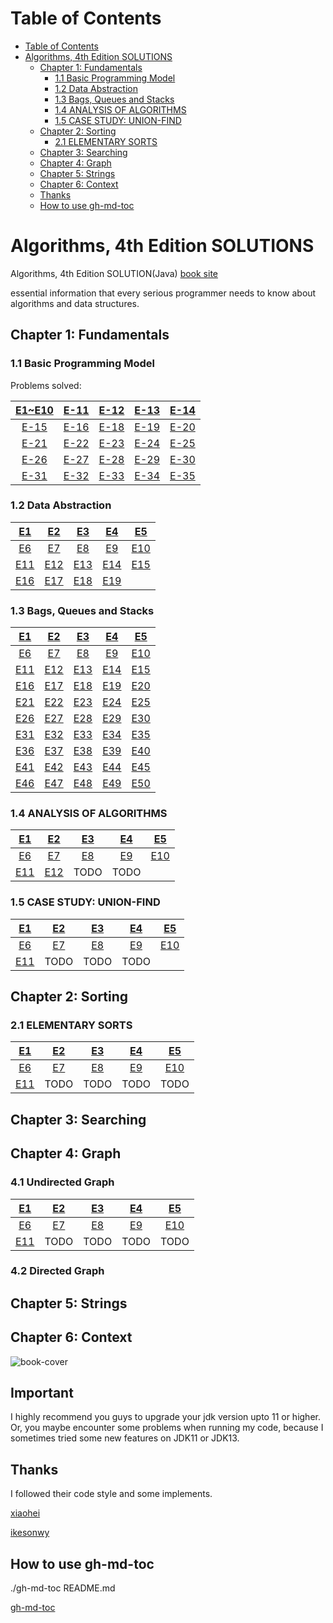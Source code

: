 Table of Contents
=================

* [Table of Contents](#table-of-contents)
* [Algorithms, 4th Edition SOLUTIONS](#algorithms-4th-edition-solutions)
  * [Chapter 1: Fundamentals](#chapter-1-fundamentals)
    * [1\.1 Basic Programming Model](#11-basic-programming-model)
    * [1\.2 Data Abstraction](#12-data-abstraction)
    * [1\.3 Bags, Queues and Stacks](#13-bags-queues-and-stacks)
    * [1\.4 ANALYSIS OF ALGORITHMS](#14-analysis-of-algorithms)
    * [1\.5 CASE STUDY: UNION\-FIND](#15-case-study-union-find)
  * [Chapter 2: Sorting](#chapter-2-sorting)
    * [2\.1 ELEMENTARY SORTS](#21-elementary-sorts)
  * [Chapter 3: Searching](#chapter-3-searching)
  * [Chapter 4: Graph](#chapter-4-graph)
  * [Chapter 5: Strings](#chapter-5-strings)
  * [Chapter 6: Context](#chapter-6-context)
  * [Thanks](#thanks)
  * [How to use gh\-md\-toc](#how-to-use-gh-md-toc)



# Algorithms, 4th Edition SOLUTIONS

Algorithms, 4th Edition SOLUTION(Java) [book site](https://algs4.cs.princeton.edu/home/)

essential information that every serious programmer needs to know about algorithms and data structures.

## Chapter 1: Fundamentals

###  1.1 Basic Programming Model

Problems solved:

| [E1~E10](./Ch_1_1/Ex_1_1.md)  | [E-11](./Ch_1_1/Ex_1_1_11.md)    | [E-12](./Ch_1_1/Ex_1_1_12.md)    | [E-13](./Ch_1_1/Ex_1_1_13.md)    | [E-14](./Ch_1_1/Ex_1_1_14.md)    |
| :----: | :----: | :----: | :----: | :----: |
| [E-15](./Ch_1_1/Ex_1_1_15.md) | [E-16](./Ch_1_1/Ex_1_1_16.md)    | [E-18](./Ch_1_1/Ex_1_1_18.md)    | [E-19](./Ch_1_1/Ex_1_1_19.md)    | [E-20](./Ch_1_1/Ex_1_1_20.md)   |
| [E-21](./Ch_1_1/Ex_1_1_21.md)   | [E-22](./Ch_1_1/Ex_1_1_22.md)   | [E-23](./Ch_1_1/Ex_1_1_23.md)   | [E-24](./Ch_1_1/Ex_1_1_24.md)   | [E-25](./Ch_1_1/Ex_1_1_25.md)   |
| [E-26](./Ch_1_1/Ex_1_1_26.md)   | [E-27](./Ch_1_1/Ex_1_1_27.md)   | [E-28](./Ch_1_1/Ex_1_1_28.md)   | [E-29](./Ch_1_1/Ex_1_1_29.md)| [E-30](./Ch_1_1/Ex_1_1_30.md)|
|[E-31](./Ch_1_1/Ex_1_1_31.md) | [E-32](./Ch_1_1/Ex_1_1_32.md)|[E-33](./Ch_1_1/Ex_1_1_33.md)| [E-34](./Ch_1_1/Ex_1_1_34.md)| [E-35](./Ch_1_1/Ex_1_1_35.md)|

### 1.2 Data Abstraction

|[E1](./Ch_1_2/Ex_1_2_01.md)|[E2](./Ch_1_2/Ex_1_2_02.md)|[E3](./Ch_1_2/Ex_1_2_03.md)|[E4](./Ch_1_2/Ex_1_2_04.md)|[E5](./Ch_1_2/Ex_1_2_05.md)|
| :----: | :----: | :----: | :----: | :----: |
|[E6](./Ch_1_2/Ex_1_2_06.md)|[E7](./Ch_1_2/Ex_1_2_07.md)|[E8](./Ch_1_2/Ex_1_2_08.md)|[E9](./Ch_1_2/Ex_1_2_09.md)|[E10](./Ch_1_2/Ex_1_2_10.md)|
|[E11](./Ch_1_2/Ex_1_2_11.md)|[E12](./Ch_1_2/Ex_1_2_12.md)|[E13](./Ch_1_2/Ex_1_2_13.md)|[E14](./Ch_1_2/Ex_1_2_14.md)|[E15](./Ch_1_2/Ex_1_2_15.md)|
|[E16](./Ch_1_2/Ex_1_2_16.md)|[E17](./Ch_1_2/Ex_1_2_17.md)|[E18](./Ch_1_2/Ex_1_2_18.md)|[E19](./Ch_1_2/Ex_1_2_19.md)|      |

### 1.3 Bags, Queues and Stacks

|[E1](./Ch_1_3/Ex_1_3_01.md)|[E2](./Ch_1_3/Ex_1_3_02.md)|[E3](./Ch_1_3/Ex_1_3_03.md)|[E4](./Ch_1_3/Ex_1_3_04.md)|[E5](./Ch_1_3/Ex_1_3_05.md)|
| :----: | :----: | :----: | :----: | :----: |
|[E6](./Ch_1_3/Ex_1_3_06.md)|[E7](./Ch_1_3/Ex_1_3_07.md)|[E8](./Ch_1_3/Ex_1_3_08.md)|[E9](./Ch_1_3/Ex_1_3_09.md)|[E10](./Ch_1_3/Ex_1_3_10.md)|
|[E11](./Ch_1_3/Ex_1_3_11.md)|[E12](./Ch_1_3/Ex_1_3_12.md)|[E13](./Ch_1_3/Ex_1_3_13.md)|[E14](./Ch_1_3/Ex_1_3_14.md)|[E15](./Ch_1_3/Ex_1_3_15.md)|
|[E16](./Ch_1_3/Ex_1_3_16.md)|[E17](./Ch_1_3/Ex_1_3_17.md)|[E18](./Ch_1_3/Ex_1_3_18.md)|[E19](./Ch_1_3/Ex_1_3_19.md)|[E20](./Ch_1_3/Ex_1_3_20.md)|
|[E21](./Ch_1_3/Ex_1_3_21.md)|[E22](./Ch_1_3/Ex_1_3_22.md)|[E23](./Ch_1_3/Ex_1_3_23.md)|[E24](./Ch_1_3/Ex_1_3_24.md)|[E25](./Ch_1_3/Ex_1_3_25.md)|
|[E26](./Ch_1_3/Ex_1_3_26.md)|[E27](./Ch_1_3/Ex_1_3_27.md)|[E28](./Ch_1_3/Ex_1_3_28.md)|[E29](./Ch_1_3/Ex_1_3_29.md)|[E30](./Ch_1_3/Ex_1_3_30.md)|
|[E31](./Ch_1_3/Ex_1_3_31.md)|[E32](./Ch_1_3/Ex_1_3_32.md)|[E33](./Ch_1_3/Ex_1_3_33.md)|[E34](./Ch_1_3/Ex_1_3_34.md)|[E35](./Ch_1_3/Ex_1_3_35.md)|
|[E36](./Ch_1_3/Ex_1_3_36.md)|[E37](./Ch_1_3/Ex_1_3_37.md)|[E38](./Ch_1_3/Ex_1_3_38.md)|[E39](./Ch_1_3/Ex_1_3_39.md)|[E40](./Ch_1_3/Ex_1_3_40.md)|
|[E41](./Ch_1_3/Ex_1_3_41.md)|[E42](./Ch_1_3/Ex_1_3_42.md)|[E43](./Ch_1_3/Ex_1_3_43.md)|[E44](./Ch_1_3/Ex_1_3_44.md)|[E45](./Ch_1_3/Ex_1_3_45.md)|
|[E46](./Ch_1_3/Ex_1_3_46.md)|[E47](./Ch_1_3/Ex_1_3_47.md)|[E48](./Ch_1_3/Ex_1_3_48.md)|[E49](./Ch_1_3/Ex_1_3_49.md)|[E50](./Ch_1_3/Ex_1_3_50.md)|

### 1.4 ANALYSIS OF ALGORITHMS

|[E1](./Ch_1_4/Ex_1_4_01.md)|[E2](./Ch_1_4/Ex_1_4_02.md)|[E3](./Ch_1_4/Ex_1_4_03.md)|[E4](./Ch_1_4/Ex_1_4_04.md)|[E5](./Ch_1_4/Ex_1_4_05.md)|
| :----: | :----: | :----: | :----: | :----: |
|[E6](./Ch_1_4/Ex_1_4_06.md)|[E7](./Ch_1_4/Ex_1_4_07.md)|[E8](./Ch_1_4/Ex_1_4_08.md)|[E9](./Ch_1_4/Ex_1_4_09.md)|[E10](./Ch_1_4/Ex_1_4_10.md)|
|[E11](./Ch_1_4/Ex_1_4_11.md)|[E12](./Ch_1_4/Ex_1_4_12.md)|TODO|TODO|

### 1.5 CASE STUDY: UNION-FIND

|[E1](./Ch_1_5/Ex_1_5_01.md)|[E2](./Ch_1_5/Ex_1_5_02.md)|[E3](./Ch_1_5/Ex_1_5_03.md)|[E4](./Ch_1_5/Ex_1_5_04.md)|[E5](./Ch_1_5/Ex_1_5_05.md)|
| :----: | :----: | :----: | :----: | :----: |
|[E6](./Ch_1_5/Ex_1_5_06.md)|[E7](./Ch_1_5/Ex_1_5_07.md)|[E8](./Ch_1_5/Ex_1_5_08.md)|[E9](./Ch_1_5/Ex_1_5_09.md)|[E10](./Ch_1_5/Ex_1_5_10.md)|
|[E11](./Ch_1_5/Ex_1_5_11.md)|TODO|TODO|TODO|

## Chapter 2: Sorting

### 2.1 ELEMENTARY SORTS

|[E1](./Ch_2_1/Ex_2_1_01.md)|[E2](./Ch_2_1/Ex_2_1_02.md)|[E3](./Ch_2_1/Ex_2_1_03.md)|[E4](./Ch_2_1/Ex_2_1_04.md)|[E5](./Ch_2_1/Ex_2_1_05.md)|
| :----: | :----: | :----: | :----: | :----: |
|[E6](./Ch_2_1/Ex_2_1_06.md)|[E7](./Ch_2_1/Ex_2_1_07.md)|[E8](./Ch_2_1/Ex_2_1_08.md)|[E9](./Ch_2_1/Ex_2_1_09.md)|[E10](./Ch_2_1/Ex_2_1_10.md)|
|[E11](./Ch_2_1/Ex_2_1_11.md)|TODO|TODO|TODO|TODO|

## Chapter 3: Searching

## Chapter 4: Graph

### 4.1 Undirected Graph

|[E1](./Ch_4_1/Ex_4_1_01.md)|[E2](./Ch_4_1/Ex_4_1_02.md)|[E3](./Ch_4_1/Ex_4_1_03.md)|[E4](./Ch_4_1/Ex_4_1_04.md)|[E5](./Ch_4_1/Ex_4_1_05.md)|
| :----: | :----: | :----: | :----: | :----: |
|[E6](./Ch_4_1/Ex_4_1_06.md)|[E7](./Ch_4_1/Ex_4_1_07.md)|[E8](./Ch_4_1/Ex_4_1_08.md)|[E9](./Ch_4_1/Ex_4_1_09.md)|[E10](./Ch_4_1/Ex_4_1_10.md)|
|[E11](./Ch_4_1/Ex_4_1_11.md)|TODO|TODO|TODO|TODO|

### 4.2 Directed Graph

## Chapter 5: Strings

## Chapter 6: Context

![book-cover](https://gitee.com/gdhu/prvpic/raw/master/2019-05-01-010.jpg)

## Important

I highly recommend you guys to upgrade your jdk version upto 11 or higher.
Or, you maybe encounter some problems when running my code, because I sometimes 
tried some new features on JDK11 or JDK13.

## Thanks

I followed their code style and some implements.

[xiaohei](https://github.com/YangXiaoHei/Algorithms)

[ikesonwy](https://github.com/ikesnowy/Algorithms-4th-Edition-in-Csharp)

## How to use gh-md-toc

./gh-md-toc README.md

[gh-md-toc](https://github.com/ekalinin/github-markdown-toc.go)